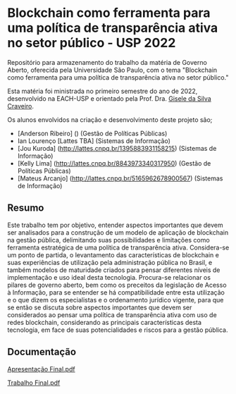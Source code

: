 # Blockchain como ferramenta para uma política de transparência ativa no setor público - USP 2022

Repositório para armazenamento do trabalho da matéria de Governo Aberto, oferecida pela Universidade São Paulo, com o tema "Blockchain como ferramenta para uma política de transparência ativa no setor público."

Esta matéria foi ministrada no primeiro semestre do ano de 2022, desenvolvido na EACH-USP e orientado pela Prof. Dra. [Gisele da Silva Craveiro](http://buscatextual.cnpq.br/buscatextual/visualizacv.do?id=K4767519D0).

Os alunos envolvidos na criação e desenvolvimento deste projeto são;
* [Anderson Ribeiro] () (Gestão de Políticas Públicas) <br />
* Ian Lourenço [Lattes TBA] (Sistemas de Informação) <br />
* [Jou Kuroda]  (http://lattes.cnpq.br/1395883931158215) (Sistemas de Informação) <br />
* [Kelly Lima] (http://lattes.cnpq.br/8843973340317950) (Gestão de Políticas Públicas) <br />
* [Mateus Arcanjo] (http://lattes.cnpq.br/5165962678900567) (Sistemas de Informação) <br />

## Resumo

<p> Este trabalho tem por objetivo, entender  aspectos importantes que devem ser analisados para a construção de um modelo de aplicação de blockchain na gestão pública, delimitando suas possibilidades e limitações como ferramenta estratégica de uma política de transparência ativa. Considera-se um ponto de partida, o levantamento das características de blockchain e suas experiências de utilização pela administração pública no Brasil, e também modelos de maturidade criados para pensar diferentes níveis de implementação e uso ideal desta tecnologia. Procura-se relacionar os pilares de governo aberto, bem como os preceitos da legislação de Acesso à Informação, para se entender se há compatibilidade entre esta utilização e o que dizem os especialistas e o ordenamento jurídico vigente, para que se então se discuta sobre aspectos importantes que devem ser considerados ao pensar uma política de transparência ativa com uso de redes blockchain, considerando as principais características  desta tecnologia, em face de suas potencialidades e riscos para a gestão pública. </p>

## Documentação

[Apresentação Final.pdf](https://github.com/morfenza/Governo_Aberto_USP_2022_Blockchain/files/9136904/Apresentacao.Final.pdf)

[Trabalho Final.pdf](https://github.com/morfenza/Governo_Aberto_USP_2022_Blockchain/files/9137127/Trabalho.Final.Governo.Aberto.-.Blockchain.e.Transparencia.na.gestao.publica.pdf)
